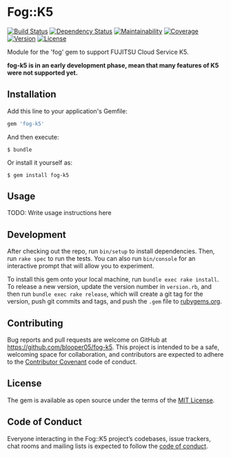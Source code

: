 # Fog::K5

[![Build Status](https://badgen.net/travis/blooper05/fog-k5?icon=travis)](https://travis-ci.com/blooper05/fog-k5)
[![Dependency Status](https://api.dependabot.com/badges/status?host=github&repo=blooper05/fog-k5)](https://dependabot.com)
[![Maintainability](https://badgen.net/codeclimate/maintainability/blooper05/fog-k5?icon=codeclimate)](https://codeclimate.com/github/blooper05/fog-k5)
[![Coverage](https://badgen.net/codeclimate/coverage/blooper05/fog-k5?icon=codeclimate)](https://codeclimate.com/github/blooper05/fog-k5)
[![Version](https://badgen.net/rubygems/v/fog-k5?icon=ruby)](https://rubygems.org/gems/fog-k5)
[![License](https://badgen.net/github/license/blooper05/fog-k5?icon=github)](https://github.com/blooper05/fog-k5/blob/master/LICENSE)

Module for the 'fog' gem to support FUJITSU Cloud Service K5.

**fog-k5 is in an early development phase, mean that many features of K5 were not supported yet.**

## Installation

Add this line to your application's Gemfile:

```ruby
gem 'fog-k5'
```

And then execute:

    $ bundle

Or install it yourself as:

    $ gem install fog-k5

## Usage

TODO: Write usage instructions here

## Development

After checking out the repo, run `bin/setup` to install dependencies. Then, run `rake spec` to run the tests. You can also run `bin/console` for an interactive prompt that will allow you to experiment.

To install this gem onto your local machine, run `bundle exec rake install`. To release a new version, update the version number in `version.rb`, and then run `bundle exec rake release`, which will create a git tag for the version, push git commits and tags, and push the `.gem` file to [rubygems.org](https://rubygems.org).

## Contributing

Bug reports and pull requests are welcome on GitHub at https://github.com/blooper05/fog-k5. This project is intended to be a safe, welcoming space for collaboration, and contributors are expected to adhere to the [Contributor Covenant](http://contributor-covenant.org) code of conduct.

## License

The gem is available as open source under the terms of the [MIT License](https://opensource.org/licenses/MIT).

## Code of Conduct

Everyone interacting in the Fog::K5 project’s codebases, issue trackers, chat rooms and mailing lists is expected to follow the [code of conduct](https://github.com/blooper05/fog-k5/blob/master/CODE_OF_CONDUCT.md).
